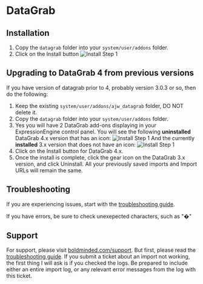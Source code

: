 # DataGrab

## Installation

1) Copy the `datagrab` folder into your `system/user/addons` folder.
2) Click on the Install button
   ![Install Step 1](../datagrab-install-step1.png)

## Upgrading to DataGrab 4 from previous versions

If you have version of datagrab prior to 4, probably version 3.0.3 or so, then do the following:

1) Keep the existing `system/user/addons/ajw_datagrab` folder, DO NOT delete it.
2) Copy the `datagrab` folder into your `system/user/addons` folder.
3) Yes you will have 2 DataGrab add-ons displaying in your ExpressionEngine control panel. 
   You will see the following **uninstalled** DataGrab 4.x version that has an icon:
   ![Install Step 1](../datagrab-install-step1.png)
   And the currently **installed** 3.x version that does not have an icon:
   ![Install Step 1](../datagrab-install-step2.png)
4) Click on the Install button for DataGrab 4.x.
5) Once the install is complete, click the gear icon on the DataGrab 3.x version, and click Uninstall.
   All your previously saved imports and Import URLs will remain the same.

## Troubleshooting

If you are experiencing issues, start with the [troubleshooting guide](https://docs.boldminded.com/datagrab/docs/troubleshooting).

If you have errors, be sure to check unexepected characters, such as "�"

## Support

For support, please visit [boldminded.com/support](https://boldminded.com/support). But first, please read the
[troubleshooting guide](https://docs.boldminded.com/datagrab/docs/troubleshooting). If you submit a ticket 
about an import not working, the first thing I will ask is if you checked the logs. Be prepared to include 
either an entire import log, or any relevant error messages from the log with this ticket.
